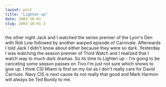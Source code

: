 ```yaml
---
layout: post
title: "Lighten up"
date: 2003-10-01
slug: 2003-10-01-2
---
```


the other night Jack and I watched the series premier of the Lyon&apos;s Den with Rob Low followed by another warped episode of Carnivale.  Afterwards I told Jack I didn&apos;t know about either because they were so dark.  Yesterday I was watching the season premier of Third Watch and I realized that I watch way to much dark dramas.  So its time to Lighten up - I&apos;m going to be canceling some season passes on Tivo  I&apos;m just not sure which shows to give up.  I think CSI Miami is first on my list as I don&apos;t really care for David Carriuso.  Navy CIS is next cause its not really that good and Mark Harmon will always be Ted Bundy to me.
